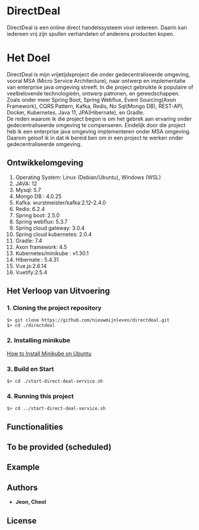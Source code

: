 # DirectDeal
DirectDeal is een online direct handelssysteem voor iedereen. Daarin kan iedereen vrij zijn spullen verhandelen of anderens producten kopen.  

# Het Doel
DirectDeal is mijn vrijetijdsproject die onder gedecentraliseerde omgeving, vooral MSA (Micro Service Architecture), naar ontwerp en implementatie van enterprise java omgeving streeft. In die project gebruikte ik populaire of veelbelovende technologieën, ontwerp patronen, en gereedschappen. Zoals onder meer Spring Boot, Spring Webflux, Event Sourcing(Axon Framework), CQRS Pattern, Kafka, Redis, No Sql(Mongo DB), REST-API, Docker, Kubernetes, Java 11, JPA(Hibernate), en Gradle.  
De reden waarom ik die project begon is om het gebrek aan ervaring onder gedecentraliseerde omgeving te compenseren. Eindelijk door die project heb ik een enterprise java omgeving implementeren onder MSA omgeving. Daarom geloof ik in dat ik bereid ben om in een project te werken onder gedecentraliseerde omgeving.  

## Ontwikkelomgeving
1. Operating System: Linux (Debian/Ubuntu), Windows (WSL) 
2. JAVA: 12 
3. Mysql: 5.7 
4. Mongo DB : 4.0.25 
5. Kafka: wurstmeister/kafka:2.12-2.4.0 
6. Redis: 6.2.4 
7. Spring boot: 2.5.0 
8. Spring webflux: 5.3.7 
9. Spring cloud gateway: 3.0.4 
10. Spring cloud kubernetes: 2.0.4 
11. Gradle: 7.4 
12. Axon framework: 4.5 
13. Kubernetes/minikube : v1.30.1 
14. Hibernate : 5.4.31 
15. Vue.js:2.6.14 
16. Vuetify:2.5.4

## Het Verloop van Uitvoering
### 1. Cloning the project repository
```
$> git clone https://github.com/nieuwmijnleven/directdeal.git
$> cd ./directdeal
```
### 2. Installing minikube
[How to Install Minikube on Ubuntu](https://phoenixnap.com/kb/install-minikube-on-ubuntu#:~:text=Step%201%3A%20Update%20System%20and%20Install%20Required%20Packages%0ABefore,apt-get%20install%20curl%0Asudo%20apt-get%20install%20apt-transport-https%0AIn%20the%20)

### 3. Build en Start
```
$> cd ./start-direct-deal-service.sh
```

### 4. Running this project
```
$> cd ../start-direct-deal-service.sh
```

## Functionalities


## To be provided (scheduled)


## Example


## Authors

* **Jeon, Cheol** 

## License

